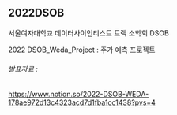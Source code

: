 ## 2022DSOB
서울여자대학교 데이터사이언티스트 트랙 소학회 DSOB 


2022 DSOB_Weda_Project : 주가 예측 프로젝트


###### 발표자료 : 

https://www.notion.so/2022-DSOB-WEDA-178ae972d13c4323acd7d1fba1cc1438?pvs=4
